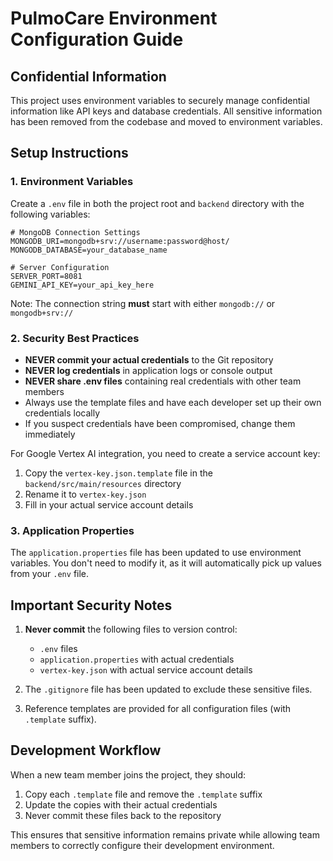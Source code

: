# PulmoCare Environment Configuration Guide

## Confidential Information

This project uses environment variables to securely manage confidential information like API keys and database credentials. All sensitive information has been removed from the codebase and moved to environment variables.

## Setup Instructions

### 1. Environment Variables

Create a `.env` file in both the project root and `backend` directory with the following variables:

```
# MongoDB Connection Settings
MONGODB_URI=mongodb+srv://username:password@host/
MONGODB_DATABASE=your_database_name

# Server Configuration 
SERVER_PORT=8081
GEMINI_API_KEY=your_api_key_here
```

Note: The connection string **must** start with either `mongodb://` or `mongodb+srv://`

### 2. Security Best Practices

- **NEVER commit your actual credentials** to the Git repository
- **NEVER log credentials** in application logs or console output
- **NEVER share .env files** containing real credentials with other team members
- Always use the template files and have each developer set up their own credentials locally
- If you suspect credentials have been compromised, change them immediately

For Google Vertex AI integration, you need to create a service account key:

1. Copy the `vertex-key.json.template` file in the `backend/src/main/resources` directory
2. Rename it to `vertex-key.json`
3. Fill in your actual service account details

### 3. Application Properties

The `application.properties` file has been updated to use environment variables. You don't need to modify it, as it will automatically pick up values from your `.env` file.

## Important Security Notes

1. **Never commit** the following files to version control:
   - `.env` files
   - `application.properties` with actual credentials
   - `vertex-key.json` with actual service account details

2. The `.gitignore` file has been updated to exclude these sensitive files.

3. Reference templates are provided for all configuration files (with `.template` suffix).

## Development Workflow

When a new team member joins the project, they should:

1. Copy each `.template` file and remove the `.template` suffix
2. Update the copies with their actual credentials
3. Never commit these files back to the repository

This ensures that sensitive information remains private while allowing team members to correctly configure their development environment.
